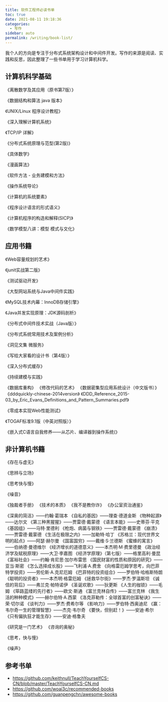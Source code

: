 ```yaml
---
title: 软件工程师必读书单
toc: true
date: 2021-08-11 19:18:36
categories: 
  - 写作
sidebar: auto
permalink: /writing/book-list/
---
```


我个人的方向是专注于分布式系统架构设计和中间件开发。写作的来源是阅读、实践和反思，因此整理了一些书单用于学习计算机科学。

## 计算机科学基础

《离散数学及其应用（原书第7版）》

《数据结构和算法 java 版本》

《UNIX/Linux 程序设计教程》

《深入理解计算机系统》

《TCP/IP 详解》

《分布式系统原理与范型(第2版)》

《具体数学》

《漫画算法》

《软件方法 - 业务建模和方法》

《操作系统导论》

《计算机的系统要素》

《程序设计语言的形式语义》

《计算机程序的构造和解释(SICP)》

《数学模型八讲：模型 模式与文化》



## 应用书籍

《Web容量规划的艺术》

《junit实战第二版》

《测试驱动开发》

《大型网站系统与Java中间件实践》

《MySQL技术内幕：InnoDB存储引擎》

《Java并发实现原理：JDK源码剖析》

《分布式中间件技术实战（Java版）》

《分布式系统常用技术及案例分析》

《洞见文集 微服务》

《写给大家看的设计书（第4版）》

《深入分布式缓存》

《持续建模与实践》

《数据库重构》
《修改代码的艺术》
《数据密集型应用系统设计（中文版书）》
《dddquickly-chinese-2014version》
《DDD_Reference_2015-03_by_Eric_Evans_Definitions_and_Pattern_Summaries.pdf》



《零成本实现Web性能测试》

《TOGAF标准9.1版（中英对照版）》

《嵌入式C语言自我修养——从芯片、编译器到操作系统(》

## 非计算机书籍

《存在与虚无》

《思辨与立场》

《思考快与慢》

《噪音》

《独裁者手册》
《技术的本质》
《我不是教你诈》
《办公室资治通鉴》

《深奥的简洁》——约翰·葛瑞本
《自私的基因》——理查·德道金斯
《物种起源》——达尔文
《第三种黑猩猩》——贾雷德·戴蒙德
《语言本能》——史蒂芬·平克
《基因组》——马特·里德利
《枪炮、病菌与钢铁》——贾雷德·戴蒙德
《崩溃》——贾雷德·戴蒙德
《生活在极限之内》——加勒特·哈丁
《苏格兰：现代世界文明的起点》——阿瑟·赫尔曼
《国富国穷》——戴维·S·兰德斯
《蜜蜂的寓言》——伯纳德·曼德维尔
《经济增长的道德意义》——本杰明·M·费里德曼
《政治经济学及赋税原理》——大卫·李嘉图
《经济学原理》（第七版）——格里高利·曼昆
《富裕社会》——约翰·肯尼思·加尔布雷思
《国民财富的性质和原因的研究》——亚当·斯密
《怎么选择成长股》——飞利浦·A.费舍
《向格雷厄姆学思考，向巴菲特学投资》——劳伦斯·A.克尼厄姆
《巴菲特的投资组合》——罗伯特·哈格斯特朗
《聪明的投资者》——本杰明·格雷厄姆
《拯救华尔街》——罗杰·罗温斯坦
《诚信的背后》——弗兰克·帕特诺伊
《圣诞欢歌》——狄更斯
《人生的枷锁》——毛姆
《筚路蓝缕的先行者》——欧文·斯通
《富兰克林自传》——富兰克林
《我生活的种种模式》——赫尔伯特·A.西蒙
《洛克菲勒传：全球首富的创富秘诀》——荣·切尔诺
《谈判力》——罗杰·费希尔等
《影响力》——罗伯特·西奥迪尼
《赢：韦尔奇一生的管理智慧》——杰克·韦尔奇
《要快，但别赶！》——安迪·希尔
《只有偏执狂才能生存》——安迪·格鲁夫

《研究是一门艺术》
《咨询的奥秘》

《思考，快与慢》

《噪声》

## 参考书单

- https://github.com/keithnull/TeachYourselfCS-CN/blob/master/TeachYourselfCS-CN.md
- https://github.com/woai3c/recommended-books
- https://github.com/guanpengchn/awesome-books

